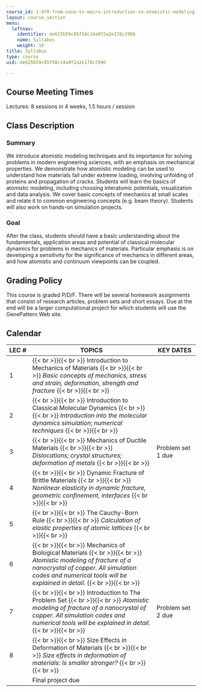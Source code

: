 ```yaml
---
course_id: 1-978-from-nano-to-macro-introduction-to-atomistic-modeling-techniques-january-iap-2007
layout: course_section
menu:
  leftnav:
    identifier: de625b59c85f58c14a0f2a2e178c2996
    name: Syllabus
    weight: 10
title: Syllabus
type: course
uid: de625b59c85f58c14a0f2a2e178c2996

---
```


Course Meeting Times
--------------------

Lectures: 8 sessions in 4 weeks, 1.5 hours / session

Class Description
-----------------

### Summary

We introduce atomistic modeling techniques and its importance for solving problems in modern engineering sciences, with an emphasis on mechanical properties. We demonstrate how atomistic modeling can be used to understand how materials fail under extreme loading, involving unfolding of proteins and propagation of cracks. Students will learn the basics of atomistic modeling, including choosing interatomic potentials, visualization and data analysis. We cover basic concepts of mechanics at small scales and relate it to common engineering concepts (e.g. beam theory). Students will also work on hands-on simulation projects.

### Goal

After the class, students should have a basic understanding about the fundamentals, application areas and potential of classical molecular dynamics for problems in mechanics of materials. Particular emphasis is on developing a sensitivity for the significance of mechanics in different areas, and how atomistic and continuum viewpoints can be coupled.

Grading Policy
--------------

This course is graded P/D/F. There will be several homework assignments that consist of research articles, problem sets and short essays. Due at the end will be a larger computational project for which students will use the GenePattern Web site.

Calendar
--------

| LEC # | TOPICS | KEY DATES |
| --- | --- | --- |
| 1 |  {{< br >}}{{< br >}} Introduction to Mechanics of Materials {{< br >}}{{< br >}} _Basic concepts of mechanics, stress and strain, deformation, strength and fracture_ {{< br >}}{{< br >}}  | &nbsp; |
| 2 |  {{< br >}}{{< br >}} Introduction to Classical Molecular Dynamics {{< br >}}{{< br >}} _Introduction into the molecular dynamics simulation; numerical techniques_ {{< br >}}{{< br >}}  | &nbsp; |
| 3 |  {{< br >}}{{< br >}} Mechanics of Ductile Materials {{< br >}}{{< br >}} _Dislocations; crystal structures; deformation of metals_ {{< br >}}{{< br >}}  | Problem set 1 due |
| 4 |  {{< br >}}{{< br >}} Dynamic Fracture of Brittle Materials {{< br >}}{{< br >}} _Nonlinear elasticity in dynamic fracture, geometric confinement, interfaces_ {{< br >}}{{< br >}}  | &nbsp; |
| 5 |  {{< br >}}{{< br >}} The Cauchy-Born Rule {{< br >}}{{< br >}} _Calculation of elastic properties of atomic lattices_ {{< br >}}{{< br >}}  | &nbsp; |
| 6 |  {{< br >}}{{< br >}} Mechanics of Biological Materials {{< br >}}{{< br >}} _Atomistic modeling of fracture of a nanocrystal of copper. All simulation codes and numerical tools will be explained in detail._ {{< br >}}{{< br >}}  | &nbsp; |
| 7 |  {{< br >}}{{< br >}} Introduction to The Problem Set {{< br >}}{{< br >}} _Atomistic modeling of fracture of a nanocrystal of copper. All simulation codes and numerical tools will be explained in detail._ {{< br >}}{{< br >}}  | Problem set 2 due |
| 8 |  {{< br >}}{{< br >}} Size Effects in Deformation of Materials {{< br >}}{{< br >}} _Size effects in deformation of materials: Is smaller stronger?_ {{< br >}}{{< br >}}  | &nbsp; |
| &nbsp; | Final project due
